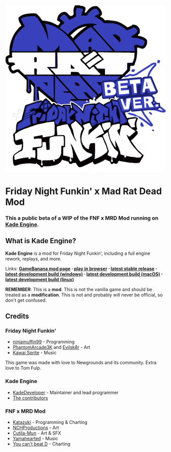 ![FNF x MRD logo](assets/preload/images/FNFxMRD_BetaLogo.png)

# Friday Night Funkin' x Mad Rat Dead Mod

### This a public beta of a WIP of the FNF x MRD Mod running on [Kade Engine](https://github.com/KadeDev/Kade-Engine).

## What is Kade Engine?
**Kade Engine** is a mod for Friday Night Funkin', including a full engine rework, replays, and more.

Links: **[GameBanana mod page](https://gamebanana.com/gamefiles/16761) ⋅ [play in browser](https://funkin.puyo.xyz) ⋅ [latest stable release](https://github.com/KadeDev/Kade-Engine/releases/latest) ⋅ [latest development build (windows)](https://ci.appveyor.com/project/KadeDev/kade-engine-windows/branch/master/artifacts) ⋅ [latest development build (macOS)](https://ci.appveyor.com/project/KadeDev/kade-engine-macos/branch/master/artifacts) ⋅ [latest development build (linux)](https://ci.appveyor.com/project/KadeDev/kade-engine-linux/branch/master/artifacts)**

**REMEMBER**: This is a **mod**. This is not the vanilla game and should be treated as a **modification**. This is not and probably will never be official, so don't get confused.

## Credits
### Friday Night Funkin'
 - [ninjamuffin99](https://twitter.com/ninja_muffin99) - Programming
 - [PhantomArcade3K](https://twitter.com/phantomarcade3k) and [Evilsk8r](https://twitter.com/evilsk8r) - Art
 - [Kawai Sprite](https://twitter.com/kawaisprite) - Music

This game was made with love to Newgrounds and its community. Extra love to Tom Fulp.
### Kade Engine
- [KadeDeveloper](https://twitter.com/KadeDeveloper) - Maintainer and lead programmer
- [The contributors](https://github.com/KadeDev/Kade-Engine/graphs/contributors)

### FNF x MRD Mod
 - [Katazuki](https://twitter.com/KatazukiFX) - Programming & Charting
 - [NCHProductions](https://twitter.com/NCHproductions) - Art
 - [Cutila-Mun](https://twitter.com/Florageiist) - Art & SFX
 - [Yamahearted](https://twitter.com/2612watts) - Music
 - [You can't beat D](https://twitter.com/You_Cant_Beat_D) - Charting